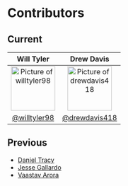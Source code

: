 # Contributors

## Current
| Will Tyler | Drew Davis |
|:----------:|:------------:|
| <a href="https://github.com/willtyler98"><img src="https://avatars3.githubusercontent.com/u/23530045" width="100px" alt="Picture of willtyler98"/></a> | <a href="https://github.com/drewdavis418"><img src="https://avatars2.githubusercontent.com/u/9686215" width="100px" alt="Picture of drewdavis418"/></a> |
| [@willtyler98](https://github.com/willtyler98) | [@drewdavis418](https://github.com/drewdavis418) |

## Previous
- [Daniel Tracy](https://github.com/Danimaltheanimal)
- [Jesse Gallardo](https://github.com/JesseGallardo)
- [Vaastav Arora](https://github.com/VaastavA)
